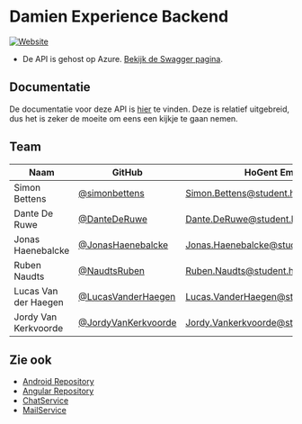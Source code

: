 # Damien Experience Backend

[![Website](https://img.shields.io/website?down_message=offline&label=API&up_message=online&url=http%3A%2F%2Fdamiantourapi.azurewebsites.net%2Fswagger%2Findex.html)](https://damiantourapi.azurewebsites.net)

- De API is gehost op Azure. [Bekijk de Swagger pagina](https://damiantourapi.azurewebsites.net/swagger/index.html).

## Documentatie
De documentatie voor deze API is [hier](https://github.com/HoGent-Projecten3/projecten3-2021-backend-d4/wiki) te vinden. Deze is relatief uitgebreid, dus het is zeker de moeite om eens een kijkje te gaan nemen.

## Team
|Naam|GitHub|HoGent Email|
|--|--|--|
Simon Bettens | [@simonbettens](https://github.com/simonbettens) | [Simon.Bettens@student.hogent.be](mailto:Simon.Bettens@student.hogent.be)
Dante De Ruwe | [@DanteDeRuwe](https://github.com/dantederuwe) | [Dante.DeRuwe@student.hogent.be](mailto:Dante.DeRuwe@student.hogent.be)
Jonas Haenebalcke | [@JonasHaenebalcke](https://github.com/JonasHaenebalcke) | [Jonas.Haenebalcke@student.hogent.be](mailto:Jonas.Haenebalcke@student.hogent.be)
Ruben Naudts | [@NaudtsRuben](https://github.com/naudtsruben) | [Ruben.Naudts@student.hogent.be](mailto:Ruben.Naudts@student.hogent.be)
Lucas Van der Haegen |[@LucasVanderHaegen](https://github.com/LucasVanderHaegen) | [Lucas.VanderHaegen@student.hogent.be](mailto:Lucas.VanderHaegen@student.hogent.be)
Jordy Van Kerkvoorde | [@JordyVanKerkvoorde](https://github.com/JordyVanKerkvoorde) | [Jordy.Vankerkvoorde@student.hogent.be](mailto:Jordy.Vankerkvoorde@student.hogent.be)


## Zie ook
- [Android Repository](https://github.com/HoGent-Projecten3/projecten3-2021-android-d4)
- [Angular Repository](https://github.com/HoGent-Projecten3/projecten3-2021-angular-d4)
- [ChatService](https://github.com/JordyVanKerkvoorde/DamienExperience_chatservice)
- [MailService](https://github.com/JordyVanKerkvoorde/DamienExperience_mailservice)
